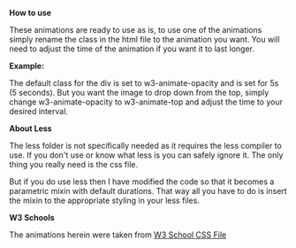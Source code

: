 **How to use**

These animations are ready to use as is, to use one of the animations simply rename the class in the html file to the animation you want. You will need to adjust the time of the animation if you want it to last longer.

**Example:**

The default class for the div is set to w3-animate-opacity and is set for 5s (5 seconds). But you want the image to drop down from the top, simply change w3-animate-opacity to w3-animate-top and adjust the time to your desired interval.

**About Less**

The less folder is not specifically needed as it requires the less compiler to use. If you don't use or know what less is you can safely ignore it. The only thing you really need is the css file.

But if you do use less then I have modified the code so that it becomes a parametric mixin with default durations. That way all you have to do is insert the mixin to the appropriate styling in your less files.

**W3 Schools**

The animations herein were taken from [W3 School CSS File](https://www.w3schools.com/w3css/4/w3.css)

